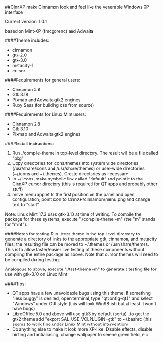 ##CinnXP
make Cinnamon look and feel like the venerable Windows XP interface

Current version: 1.0.1

based on Mint-XP (fmcgorenc) and Adwaita

####Theme includes:
* cinnamon
* gtk-2.0
* gtk-3.0
* metacity-1
* cursor

####Requirements for general users:
* Cinnamon 2.8
* Gtk 3.18
* Pixmap and Adwaita gtk2 engines
* Ruby Sass (for building css from source)

####Requirements for Linux Mint users:
* Cinnamon 2.8
* Gtk 3.10
* Pixmap and Adwaita gtk2 engines

####Install instructions:

1. Run ./compile-theme in top-level directory. The result will be a file called "pkg"
2. Copy directories for icons/themes into system wide directories (/usr/share/icons and /usr/share/themes) or user-wide directories (~/.icons and ~/.themes). Create directories as necessary
3. In ~/.icons, make symbolic link called "default" and point it to the CinnXP cursor directory (this is required for QT apps and probably other stuff)
4. move menu applet to the first position on the panel and open configuration; point icon to CinnXP/cinnamon/menu.png and change text to "start"

Note: Linux Mint 17.3 uses gtk-3.10 at time of writing. To compile the package for these systems, execute "./compile-theme -m" (the "m" stands for "mint"). 

####Notes for testing
Run ./test-theme in the top-level directory to generate a directory of links to the appropriate gtk, cinnamon, and metacity files; the resulting file can be moved to ~/.themes or /usr/share/themes. This is to allow faster/easier live testing of these components without compiling the entire package as above. Note that cursor themes will need to be compiled during testing. 

Analogous to above, execute "./test-theme -m" to generate a testing file for use with gtk-3.10 on Linux Mint

####Tips:
* QT apps have a few unavoidable bugs using this theme. If something "less buggy" is desired, open terminal, type "qtconfig-qt4" and select "Windows" under GUI style (this will look Win98-ish but at least it won't have bugs)
* LibreOffice 5.0 and above will use gtk3 by default (sorta)...to get the gtk2 theme add "export SAL\_USE_VCLPLUGIN=gtk" to ~/.bashrc (this seems to work fine under Linux Mint without intervention)
* Do anything else to make it look more XP-like. Disable effects, disable hinting and antialiasing, change wallpaper to serene green field, etc

